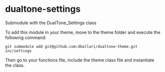 # dualtone-settings
Submodule with the DualTone_Settings class

To add this module in your theme, move to the theme folder and execute the following command:

`git submodule add git@github.com:dballari/dualtone-theme.git inc/settings`

Then go to your functions file, include the theme class file and instantiate the class.